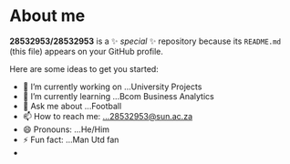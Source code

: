# About me


**28532953/28532953** is a ✨ _special_ ✨ repository because its `README.md` (this file) appears on your GitHub profile.

Here are some ideas to get you started:

- 🔭 I’m currently working on ...University Projects
- 🌱 I’m currently learning ...Bcom Business Analytics
- 💬 Ask me about ...Football
- 📫 How to reach me: ...28532953@sun.ac.za
- 😄 Pronouns: ...He/Him
- ⚡ Fun fact: ...Man Utd fan
- 

